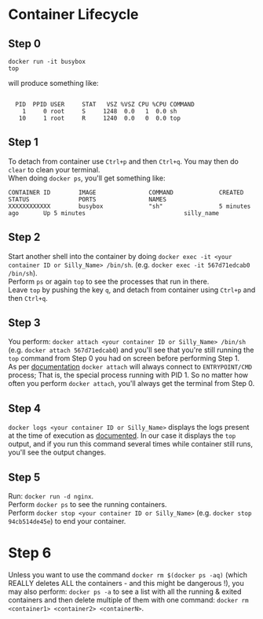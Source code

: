 # Container Lifecycle

## Step 0
``` 
docker run -it busybox
top
``` 
will produce something like:
``` 

  PID  PPID USER     STAT   VSZ %VSZ CPU %CPU COMMAND
    1     0 root     S     1248  0.0   1  0.0 sh
   10     1 root     R     1240  0.0   0  0.0 top
``` 

## Step 1
To detach from container use `Ctrl+p` and then `Ctrl+q`. You may then do `clear` to clean your terminal.  
When doing `docker ps`, you'll get something like:
``` 
CONTAINER ID        IMAGE               COMMAND             CREATED             STATUS              PORTS               NAMES
XXXXXXXXXXXX        busybox             "sh"                5 minutes ago       Up 5 minutes                            silly_name
``` 

## Step 2
Start another shell into the container by doing `docker exec -it <your container ID or Silly_Name> /bin/sh`. (e.g. `docker exec -it 567d71edcab0 /bin/sh`).  
Perform `ps` or again `top` to see the processes that run in there.  
Leave `top` by pushing the key `q`, and detach from container using `Ctrl+p` and then `Ctrl+q`.  

## Step 3
You perform: `docker attach <your container ID or Silly_Name> /bin/sh` (e.g. `docker attach 567d71edcab0`) and you'll see that you're still running the `top` command from Step 0 you had on screen before performing Step 1.  
As per [documentation](https://docs.docker.com/engine/reference/commandline/attach/) `docker attach` will always connect to `ENTRYPOINT/CMD` process; That is, the special process running with PID 1. So no matter how often you perform `docker attach`, you'll always get the terminal from Step 0.  

## Step 4
`docker logs <your container ID or Silly_Name>`  displays the logs present at the time of execution as [documented](https://docs.docker.com/engine/reference/commandline/logs/). In our case it displays the `top` output, and if you run this command several times while container still runs, you'll see the output changes.  

## Step 5
Run: `docker run -d nginx`.  
Perform `docker ps` to see the running containers.  
Perform `docker stop <your container ID or Silly_Name>` (e.g. `docker stop 94cb514de45e`) to end your container.  

# Step 6
Unless you want to use the command `docker rm $(docker ps -aq)` (which REALLY deletes ALL the containers - and this might be dangerous !), you may also perform: `docker ps -a` to see a list with all the running & exited containers and then delete multiple of them with one command: `docker rm <container1> <container2> <containerN>`.  
